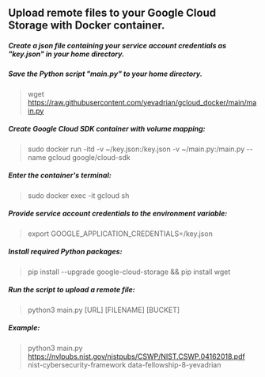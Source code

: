 ## Upload remote files to your Google Cloud Storage with Docker container.

##### Create a json file containing your service account credentials as "key.json" in your home directory.

##### Save the Python script "main.py" to your home directory. 
> wget https://raw.githubusercontent.com/yevadrian/gcloud_docker/main/main.py

##### Create Google Cloud SDK container with volume mapping:
> sudo docker run -itd -v ~/key.json:/key.json -v ~/main.py:/main.py --name gcloud google/cloud-sdk

##### Enter the container's terminal:
> sudo docker exec -it gcloud sh

##### Provide service account credentials to the environment variable:
> export GOOGLE_APPLICATION_CREDENTIALS=/key.json

##### Install required Python packages:
> pip install --upgrade google-cloud-storage && pip install wget

##### Run the script to upload a remote file:
> python3 main.py [URL] [FILENAME] [BUCKET]

##### Example:
> python3 main.py https://nvlpubs.nist.gov/nistpubs/CSWP/NIST.CSWP.04162018.pdf nist-cybersecurity-framework data-fellowship-8-yevadrian
